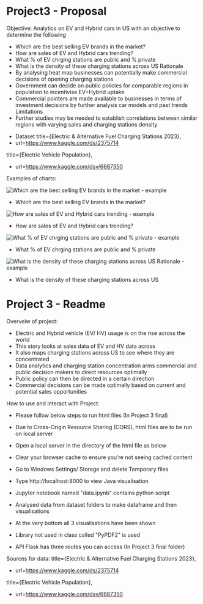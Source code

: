 # Project3 - Proposal

Objective:
Analytics on EV and Hybrid cars in US with an objective to determine the following
-	Which are the best selling EV brands in the market?
-	How are sales of EV and Hybrid cars trending?
-	What % of EV chrging stations are public and % private
-	What is the density of these charging stations across US
Rationale
-	By analysing heat map businesses can potentially make commercial decisions of opening charging stations
-	Government can decide on public policies for comparable regions in population to incentivise EV+Hybrid uptake
-	Commercial pointers are made available to businesses in terms of investment decisions by further analysis car models and past trends
Limitations
-	Further studies may be needed to establish correlations between similar regions with varying sales and charging stations density

* Dataset
title={Electric &amp; Alternative Fuel Charging Stations 2023},
* url=https://www.kaggle.com/ds/2375714

title={Electric Vehicle Population},
* url=https://www.kaggle.com/dsv/6687350

Examples of charts:

 ![Which are the best selling EV brands in the market - example](https://github.com/Vkrishm/Project3/assets/114547733/baf4efb5-7747-4367-b1a1-4e27c80bd85f)
-	Which are the best selling EV brands in the market?

![How are sales of EV and Hybrid cars trending - example](https://github.com/Vkrishm/Project3/assets/114547733/0e2454f9-987a-499e-a1b7-8888bf902a24)
-	How are sales of EV and Hybrid cars trending?
  
![What % of EV chrging stations are public and % private - example](https://github.com/Vkrishm/Project3/assets/114547733/dcec724d-b785-4501-af09-7512ccff9ebf)
-	What % of EV chrging stations are public and % private
  
![What is the density of these charging stations across US Rationale - example](https://github.com/Vkrishm/Project3/assets/114547733/d95c36f0-5662-421e-9173-2638461e73dd)
-	What is the density of these charging stations across US

# Project 3 - Readme

Overveiw of project:

- Electric and Hybrid vehicle (EV/ HV) usage is on the rise across the world
- This story looks at sales data of EV and HV data across 
- It also maps charging stations across US to see where they are concentrated
- Data analytics and charging station concentration arms commercial and public decision makers to direct resources optimally
- Public policy can then be directed in a certain direction
- Commercial decisions can be made optimally based on current and potential sales opportunities

How to use and interact with Project:

- Please follow below steps to run html files (In Project 3 final)
- Due to Cross-Origin Resource Sharing  (CORS), html  files are to be run on local server
- Open a local server in the directory of the html file as below
- Clear your browser cache to ensure you're not seeing cached content
- Go to Windows Settings/ Storage and delete Temporary files
- Type http://localhost:8000 to view Java visualisation

- Jupyter notebook named "data.ipynb" contains python script
- Analysed data from dataset folders to make dataframe and then visualisations
- At the very bottom all 3 visualisations have been shown
- Library not used in class called "PyPDF2" is used

- API Flask has three routes you can access (In Project 3 final folder)

Sources for data:
title={Electric &amp; Alternative Fuel Charging Stations 2023},
* url=https://www.kaggle.com/ds/2375714

title={Electric Vehicle Population},
* url=https://www.kaggle.com/dsv/6687350

